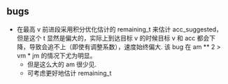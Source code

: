 ## bugs

- 在最高 v 前进段采用积分优化估计的 remaining_t 来估计 acc_suggested，但是这个 t 显然是偏大的，实际上到达目标 v 的时候目标 v 和 acc 都会下降，导致会追不上（即使有调整系数），速度始终偏大. 该 bug 在 am ** 2 > vm * jm 的情况下尤为明显。
    - 但是这么大的 am 很少见.
    - 可考虑更好地估计 remaining_t
